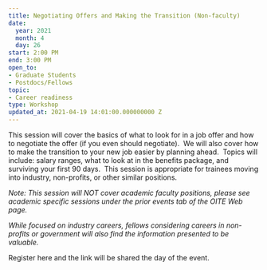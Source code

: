 ```yaml
---
title: Negotiating Offers and Making the Transition (Non-faculty)
date:
  year: 2021
  month: 4
  day: 26
start: 2:00 PM
end: 3:00 PM
open_to:
- Graduate Students
- Postdocs/Fellows
topic:
- Career readiness
type: Workshop
updated_at: 2021-04-19 14:01:00.000000000 Z
---
```

This session will cover the basics of what to look for in a job offer
and how to negotiate the offer (if you even should negotiate).  We will
also cover how to make the transition to your new job easier by planning
ahead.  Topics will include: salary ranges, what to look at in the
benefits package, and surviving your first 90 days.  This session is
appropriate for trainees moving into industry, non-profits, or other
similar positions. 

*Note: This session will NOT cover academic faculty positions, please
see academic specific sessions under the prior events tab of the OITE
Web page.*

*While focused on industry careers, fellows considering careers in
non-profits or government will also find the information presented to be
valuable.*

Register here and the link will be shared the day of the event.
